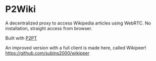 # P2Wiki

A decentralized proxy to access Wikipedia articles using WebRTC. No installation, straight access from browser.

Built with [P2PT](//github.com/subins2000/p2pt)

An improved version with a full client is made here, called Wikipeer! https://github.com/subins2000/wikipeer
